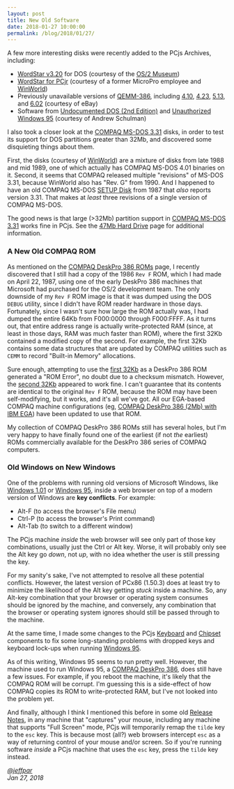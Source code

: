 ```yaml
---
layout: post
title: New Old Software
date: 2018-01-27 10:00:00
permalink: /blog/2018/01/27/
---
```


A few more interesting disks were recently added to the PCjs Archives, including:

- [WordStar v3.20](/disks/pcx86/apps/other/wordstar/3.20/) for DOS (courtesy of the [OS/2 Museum](http://www.os2museum.com/))
- [WordStar for PCjr](/disks/pcx86/apps/other/wordstar/pcjr/) (courtesy of a former MicroPro employee and [WinWorld](https://winworldpc.com/product/wordstar/for-pcjr))
- Previously unavailable versions of [QEMM-386](/disks/pcx86/tools/other/qemm386/), including [4.10](/disks/pcx86/tools/other/qemm386/4.10/), [4.23](/disks/pcx86/tools/other/qemm386/4.23), [5.13](/disks/pcx86/tools/other/qemm386/5.13/), and [6.02](/disks/pcx86/tools/other/qemm386/6.20/) (courtesy of eBay) 
- Software from [Undocumented DOS (2nd Edition)](/pubs/pc/programming/Undocumented_DOS/) and [Unauthorized Windows 95](/pubs/pc/programming/Unauthorized_Windows_95) (courtesy of Andrew Schulman)

I also took a closer look at the [COMPAQ MS-DOS 3.31](/disks/pcx86/dos/compaq/3.31/) disks, in order to test its
support for DOS partitions greater than 32Mb, and discovered some disquieting things about them.

First, the disks (courtesy of [WinWorld](https://winworldpc.com/product/ms-dos/331)) are a mixture of disks from
late 1988 and mid 1989, one of which actually has COMPAQ MS-DOS 4.01 binaries on it.  Second, it seems that COMPAQ
released multiple "revisions" of MS-DOS 3.31, because WinWorld also has "Rev. G" from 1990.  And I happened to have an
old COMPAQ MS-DOS [SETUP Disk](/disks/pcx86/dos/compaq/3.31/#directory-of-compaq-ms-dos-331-setup-505) from 1987 that
*also* reports version 3.31.  That makes at *least* three revisions of a single version of COMPAQ MS-DOS.

The good news is that large (&gt;32Mb) partition support in [COMPAQ MS-DOS 3.31](/disks/pcx86/dos/compaq/3.31/) works
fine in PCjs.  See the [47Mb Hard Drive](/disks/pcx86/drives/47mb/) page for additional information.

### A New Old COMPAQ ROM

As mentioned on the [COMPAQ DeskPro 386 ROMs](/devices/pcx86/rom/compaq/deskpro386/) page, I recently discovered that
I still had a copy of the 1986 `Rev F` ROM, which I had made on April 22, 1987, using one of the early DeskPro 386
machines that Microsoft had purchased for the OS/2 development team.  The only downside of my `Rev F` ROM image is that
it was dumped using the DOS `DEBUG` utility, since I didn't have ROM reader hardware in those days.  Fortunately, since
I wasn't sure how large the ROM actually was, I had dumped the entire 64Kb from F000:0000 through F000:FFFF.  As it
turns out, that entire address range is actually write-protected RAM (since, at least in those days, RAM was much faster
than ROM), where the first 32Kb contained a modified copy of the second.  For example, the first 32Kb contains some data
structures that are updated by COMPAQ utilities such as `CEMM` to record "Built-in Memory" allocations.

Sure enough, attempting to use the [first 32Kb](/devices/pcx86/rom/compaq/deskpro386/1986-09-04/1986-09-04-LO.json) as a DeskPro 386 ROM generated a
"ROM Error", no doubt due to a checksum mismatch.  However, the [second 32Kb](/devices/pcx86/rom/compaq/deskpro386/1986-09-04/1986-09-04-HI.json) appeared
to work fine.  I can't guarantee that its contents are identical to the original `Rev F` ROM, because the ROM may
have been self-modifying, but it works, and it's all we've got.  All our EGA-based COMPAQ machine configurations
(eg, [COMPAQ DeskPro 386 (2Mb) with IBM EGA](/devices/pcx86/machine/compaq/deskpro386/ega/2048kb/)) have been
updated to use that ROM.

My collection of COMPAQ DeskPro 386 ROMs still has several holes, but I'm very happy to have finally found one of the
earliest (if not *the* earliest) ROMs commercially available for the DeskPro 386 series of COMPAQ computers.

### Old Windows on New Windows

One of the problems with running old versions of Microsoft Windows, like [Windows 1.01](/disks/pcx86/windows/1.01/) or
[Windows 95](/disks/pcx86/windows/win95/4.00.950/), inside a web browser on top of a modern version of Windows are
**key conflicts**.  For example:

- Alt-F (to access the browser's File menu)
- Ctrl-P (to access the browser's Print command)
- Alt-Tab (to switch to a different window)

The PCjs machine *inside* the web browser will see only part of those key combinations, usually just the Ctrl or
Alt key.  Worse, it will probably only see the Alt key go *down*, not *up*, with no idea whether the user is still
pressing the key.

For my sanity's sake, I've not attempted to resolve all these potential conflicts.  However, the latest version of
PCx86 (1.50.3) does at least try to minimize the likelihood of the Alt key getting *stuck* inside a machine.  So, any
Alt-key combination that your browser or operating system consumes should be ignored by the machine, and conversely,
any combination that the browser or operating system ignores should still be passed through to the machine.

At the same time, I made some changes to the PCjs [Keyboard](/modules/pcx86/lib/keyboard.js) and [Chipset](/modules/pcx86/lib/chipset.js)
components to fix some long-standing problems with dropped keys and keyboard lock-ups when running [Windows 95](/disks/pcx86/windows/win95/4.00.950/).

As of this writing, Windows 95 seems to run pretty well.  However, the machine used to run Windows 95, a
[COMPAQ DeskPro 386](/devices/pcx86/machine/compaq/deskpro386/), does still have a few issues.  For example, if you
reboot the machine, it's likely that the COMPAQ ROM will be corrupt.  I'm guessing this is a side-effect of how COMPAQ
copies its ROM to write-protected RAM, but I've not looked into the problem yet.

And finally, although I think I mentioned this before in some old [Release Notes](https://github.com/jeffpar/pcjs/releases),
in any machine that "captures" your mouse, including any machine that supports "Full Screen" mode, PCjs will temporarily
remap the `tilde` key to the `esc`  key.  This is because most (all?) web browsers intercept `esc` as a way of returning
control of your mouse and/or screen.  So if you're running software *inside* a PCjs machine that uses the `esc` key,
press the `tilde` key instead.

*[@jeffpar](http://twitter.com/jeffpar)*  
*Jan 27, 2018*
